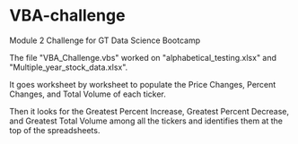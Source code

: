 # VBA-challenge
Module 2 Challenge for GT Data Science Bootcamp

The file "VBA_Challenge.vbs" worked on "alphabetical_testing.xlsx" and "Multiple_year_stock_data.xlsx".

It goes worksheet by worksheet to populate the Price Changes, Percent Changes, and Total Volume of each ticker.

Then it looks for the Greatest Percent Increase, Greatest Percent Decrease, and Greatest Total Volume 
among all the tickers and identifies them at the top of the spreadsheets.
